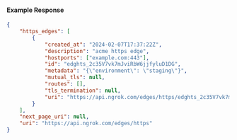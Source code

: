 <!-- Code generated for API Clients. DO NOT EDIT. -->

#### Example Response

```json
{
	"https_edges": [
		{
			"created_at": "2024-02-07T17:37:22Z",
			"description": "acme https edge",
			"hostports": ["example.com:443"],
			"id": "edghts_2c35V7vk7mJviRbW6jjfyluD1DG",
			"metadata": "{\"environment\": \"staging\"}",
			"mutual_tls": null,
			"routes": [],
			"tls_termination": null,
			"uri": "https://api.ngrok.com/edges/https/edghts_2c35V7vk7mJviRbW6jjfyluD1DG"
		}
	],
	"next_page_uri": null,
	"uri": "https://api.ngrok.com/edges/https"
}
```
